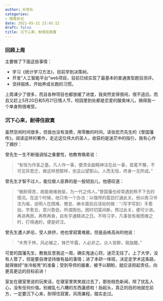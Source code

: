 ```yaml
---
author: 孙百乐
categories:
- 随笔杂记
date: 2021-05-21 23:45:12
draft: false
title: 沉下心来，耐得住寂寞
---
```


### 回顾上周

主要做了下面这些事情：

*   学习《统计学习方法》，目前学到决策树。
*   开发“人工智能平台”web项目，目前已经实现了最基本的普通类型题目测评。
*   坚持锻炼，开始养成长跑的习惯。

上周课少了很多，而且各种项目也都放缓了进度，我突然变得很闲，很不适应。而且又赶上5月20日和5月21日情人节，校园里到处都是恋爱的酸臭味儿，搞得我一个单身狗很难受。

### 沉下心来，耐得住寂寞

虽然空闲时间很多，但我也没有浪费，用零散的时间，读张宏杰先生的《曾国藩传》。阅读这样的著作，走近这位伟大的圣人，收获的是迷茫中的指引，我有心作了摘抄：

曾先生一生不断强调恒之重要性，他教育晚辈说：

> “有恒为作圣之基。凡人作一事，便须全副精神注在此一事，首尾不懈，不可见异思迁，做这样想那样，坐这山望那山。人而无恒，终身一无所成。”

曾先生才智不过人，能位极人臣靠的是一股韧劲儿，他感叹道：

> “极耐得苦，故能艰难驰驱，为一代之伟人。”曾国藩也经常遇到熬不下去的情况。在这个时候，他只有一个办法：以强悍的蛮劲打通此关。他以练习书法为喻，说明人在困难、倦怠、麻木面前应该如何做：“（写字写到）手愈拙，字愈丑，意兴愈低，所谓困也。困时切莫间断，熬过此关，便可少进。再进再困，再熬再奋，自有亨通精进之日。不特习字，凡事皆有极困难之时，打得通的，便是好汉。

曾先生遭人妒忌，受人排挤，他也曾寂寞难捱，但是品格高尚的他说：

> “木秀于林，风必摧之，锋芒毕露，人必非之。众人皆醉，我独醒。”

可爱的国藩先生，教我反思我这一周，确实鬼迷心窍，迷茫无往了。上了大学，没有人管了，但是要自律坚持做有益的事情；进了本研一体班，决定走学术这条路，就得做好“坐冷板凳”的准备；受到导师的器重，被予以期盼，就应该担起责任，向更高更远的目标前进！

室友在寝室里说的玩笑话，在寝室里笑笑就过去了，那些桃色新闻，除了扰乱人心，没有任何价值。别被乱七八糟的东西蛊惑啦！抬起头，真正的目的地就在前方，一定要沉下心来，耐得住寂寞，风雨兼程，踏实走过。